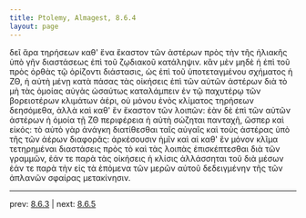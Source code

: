 ```yaml
---
title: Ptolemy, Almagest, 8.6.4
layout: page
---
```


δεῖ ἄρα τηρήσεων καθ' ἕνα ἕκαστον τῶν ἀστέρων πρὸς τὴν τῆς ἡλιακῆς ὑπὸ γῆν διαστάσεως ἐπὶ τοῦ ζῳδιακοῦ κατάληψιν. κἂν μὲν μηδὲ ἡ ἐπὶ τοῦ πρὸς ὀρθὰς τῷ ὁρίζοντι διάστασις, ὡς ἐπὶ τοῦ ὑποτεταγμένου σχήματος ἡ ΖΘ, ἡ αὐτὴ μένῃ κατὰ πάσας τὰς οἰκήσεις ἐπὶ τῶν αὐτῶν ἀστέρων διὰ τὸ μὴ τὰς ὁμοίας αὐγὰς ὡσαύτως καταλάμπειν ἐν τῷ παχυτέρῳ τῶν βορειοτέρων κλιμάτων ἀέρι, οὐ μόνου ἑνὸς κλίματος τηρήσεων δεησόμεθα, ἀλλὰ καὶ καθ' ἓν ἕκαστον τῶν λοιπῶν: ἐὰν δὲ ἐπὶ τῶν αὐτῶν ἀστέρων ἡ ὁμοία τῇ ΖΘ περιφέρεια ἡ αὐτὴ σώζηται πανταχῆ, ὥσπερ καὶ εἰκός: τὸ αὐτὸ γὰρ ἀνάγκη διατίθεσθαι ταῖς αὐγαῖς καὶ τοὺς ἀστέρας ὑπὸ τῆς τῶν ἀέρων διαφορᾶς: ἀρκέσουσιν ἡμῖν καὶ αἱ καθ' ἓν μόνον κλῖμα τετηρημέναι διαστάσεις πρὸς τὸ καὶ τὰς λοιπὰς ἐπισκέπτεσθαι διὰ τῶν γραμμῶν, ἐάν τε παρὰ τὰς οἰκήσεις ἡ κλίσις ἀλλάσσηται τοῦ διὰ μέσων ἐάν τε παρὰ τὴν εἰς τὰ ἑπόμενα τῶν μερῶν αὐτοῦ δεδειγμένην τῆς τῶν ἀπλανῶν σφαίρας μετακίνησιν. 

---

prev: [8.6.3](../8.6.3/) | next: [8.6.5](../8.6.5/)


